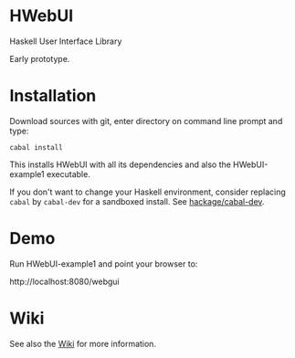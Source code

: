 HWebUI
======

Haskell User Interface Library

Early prototype.

Installation
============

Download sources with git, enter directory on command line prompt and type:

~~~
cabal install
~~~

This installs HWebUI with all its dependencies and also the
HWebUI-example1 executable.

If you don't want to change your Haskell environment, consider
replacing `cabal` by `cabal-dev` for a sandboxed install. See
[hackage/cabal-dev](http://hackage.haskell.org/package/cabal-dev).

Demo
====

Run HWebUI-example1 and point your browser to:

http://localhost:8080/webgui

Wiki
====

See also the [Wiki](https://github.com/althainz/HWebUI/wiki) for
more information.
